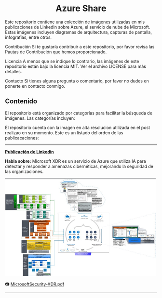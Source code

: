 
<h1 align="center">Azure Share</h1>

Este repositorio contiene una colección de imágenes utilizadas en mis publicaciones de LinkedIn sobre Azure, el servicio de nube de Microsoft. Estas imágenes incluyen diagramas de arquitectura, capturas de pantalla, infografias, entre otros.

Contribución
Si te gustaría contribuir a este repositorio, por favor revisa las Pautas de Contribución que hemos proporcionado.

Licencia
A menos que se indique lo contrario, las imágenes de este repositorio están bajo la licencia MIT. Ver el archivo LICENSE para más detalles.

Contacto
Si tienes alguna pregunta o comentario, por favor no dudes en ponerte en contacto conmigo.


<h2>Contenido</h2>  

El repositorio está organizado por categorías para facilitar la búsqueda de imágenes. Las categorías incluyen:

El repositorio cuenta con la imagen en alta resolucion utilizada en el post realizao en su momento. Este es un listado del orden de las publicacaciones:


<!----------------------------------------------Publicacion 1-------------------------------------------------------->

----

**[Publicación de Linkedin](https://www.linkedin.com/posts/chernandez314_azure-xdr-microsoft-activity-7013971090989318144-kPXK?utm_source=share&utm_medium=member_desktop)**

**Habla sobre:** Microsoft XDR es un servicio de Azure que utiliza IA para detectar y responder a amenazas cibernéticas, mejorando la seguridad de las organizaciones.

</n><a href="min_MicrosoftSecurity-XDRpdf.jpg">
  <img src="min_MicrosoftSecurity-XDRpdf.jpg" alt="MicrosoftSecurity-XDR.pdf" width="500"/>
</a></n>

:camera: [MicrosoftSecurity-XDR.pdf](MicrosoftSecurity-XDR.pdf)

---

<!-------------------------------------------------------------------------------------------------------------------->




